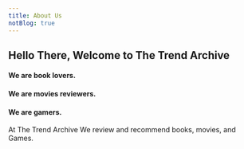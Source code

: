 ```yaml
---
title: About Us
notBlog: true
---
```

## Hello There, Welcome to The Trend Archive
#### We are book lovers.
#### We are movies reviewers.
#### We are gamers.

At The Trend Archive We review and recommend books, movies, and Games. 


